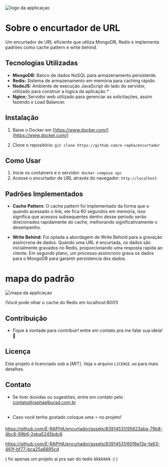 ![logo da applicaçao](https://i.imgur.com/awfflBS.png)
# Sobre o encurtador de URL

Um encurtador de URL eficiente que utiliza MongoDB, Redis e implementa padrões como cache pattern e write behind.

## Tecnologias Utilizadas
- **MongoDB:** Banco de dados NoSQL para armazenamento persistente.
- **Redis:** Sistema de armazenamento em memória para caching rápido.
- **NodeJS:** Ambiente de execução JavaScript do lado do servidor, utilizado para construir a logica da aplicação.* 
- **Nginx:** Servidor web utilizado para gerenciar as solicitações, assim fazendo o Load Balancer.

## Instalação

1.   Baixe o Docker em [https://www.docker.com/](https://www.docker.com/)





2. Clone o repositório: `git clone https://github.com/e-rapha/encurtador`






## Como Usar

1. Inicie os containers e o servidor: `docker compose upc`
2. Acesse o encurtador de URL através do navegador: `http://localhost`

## Padrões Implementados
- **Cache Pattern:** O cache pattern foi implementado da forma que o quando acessado o link, ele fica 60 segundos em memoria, isso significa que acessos subsequentes dentro desse periodo serão direcionados rapidamente do cache, melhorando significativamente o desempenho.


- **Write Behind:** Foi optada a abordagem de Write Behind para a gravação assíncrona de dados. Quando uma URL é encurtada, os dados são inicialmente gravados no Redis, proporcionando uma resposta rapida ao cliente. Em segundo plano, um processo assincrono grava os dados para o MongoDB para garantir persistencia dos dados.

# mapa do padrão
![mapa da applicaçao](https://i.imgur.com/jNvwwxI.png)

(Você pode olhar o cache do Redis em localhost:8001)


## Contribuição
- Fique à vontade para contribuir! entre em contato pra me falar sua ideia!👀

## Licença
Este projeto é licenciado sob a [MIT]. Veja o arquivo `LICENSE.md` para mais detalhes.

## Contato

- Se tiver dúvidas ou sugestões, entre em contato pelo contato@raphaelburad.com.br


##

- Caso você tenha gostado coloque uma ⭐  no projeto!




https://github.com/E-RAPHA/encurtador/assets/83914531/95623aba-79b8-4bc8-99b6-2eba5245bdc6



https://github.com/E-RAPHA/encurtador/assets/83914531/60f8e13e-fa63-461f-bf77-bca25a8895cd






( foi apenas um projeto aí pra sair do tedio kkkkkkk :) )









